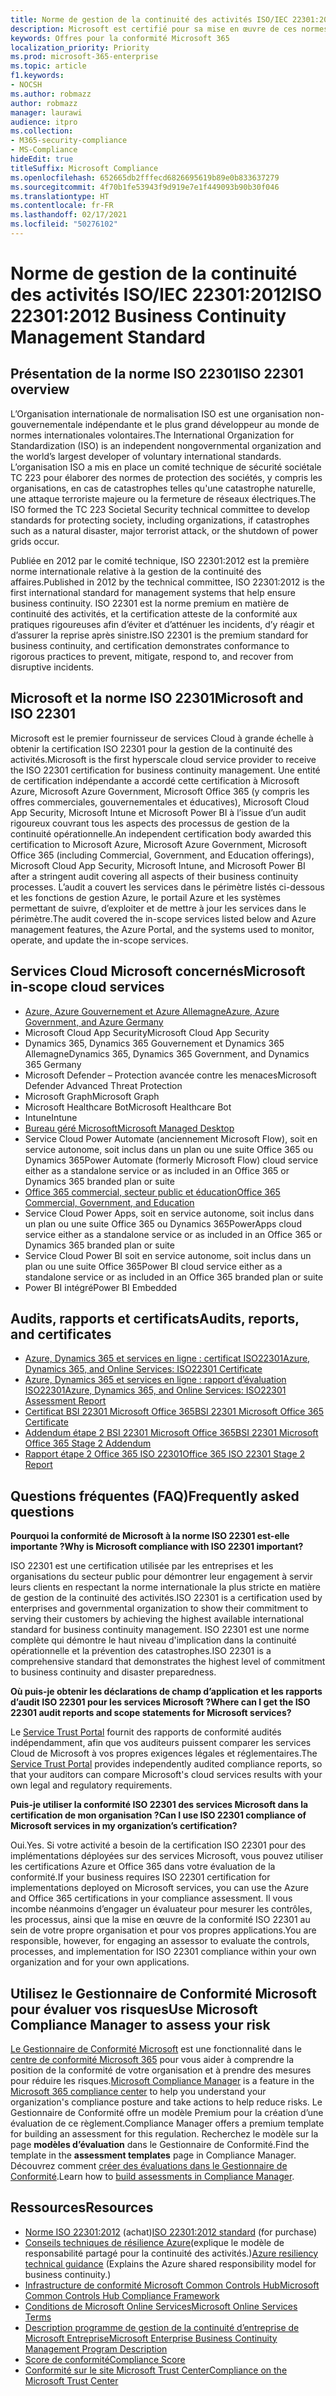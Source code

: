 ```yaml
---
title: Norme de gestion de la continuité des activités ISO/IEC 22301:2012
description: Microsoft est certifié pour sa mise en œuvre de ces normes de gestion de la continuité des activités.
keywords: Offres pour la conformité Microsoft 365
localization_priority: Priority
ms.prod: microsoft-365-enterprise
ms.topic: article
f1.keywords:
- NOCSH
ms.author: robmazz
author: robmazz
manager: laurawi
audience: itpro
ms.collection:
- M365-security-compliance
- MS-Compliance
hideEdit: true
titleSuffix: Microsoft Compliance
ms.openlocfilehash: 652665db2fffecd6826695619b89e0b833637279
ms.sourcegitcommit: 4f70b1fe53943f9d919e7e1f449093b90b30f046
ms.translationtype: HT
ms.contentlocale: fr-FR
ms.lasthandoff: 02/17/2021
ms.locfileid: "50276102"
---
```

# <a name="iso-223012012-business-continuity-management-standard"></a><span data-ttu-id="25caa-104">Norme de gestion de la continuité des activités ISO/IEC 22301:2012</span><span class="sxs-lookup"><span data-stu-id="25caa-104">ISO 22301:2012 Business Continuity Management Standard</span></span>

## <a name="iso-22301-overview"></a><span data-ttu-id="25caa-105">Présentation de la norme ISO 22301</span><span class="sxs-lookup"><span data-stu-id="25caa-105">ISO 22301 overview</span></span>

<span data-ttu-id="25caa-106">L’Organisation internationale de normalisation ISO est une organisation non-gouvernementale indépendante et le plus grand développeur au monde de normes internationales volontaires.</span><span class="sxs-lookup"><span data-stu-id="25caa-106">The International Organization for Standardization (ISO) is an independent nongovernmental organization and the world’s largest developer of voluntary international standards.</span></span> <span data-ttu-id="25caa-107">L’organisation ISO a mis en place un comité technique de sécurité sociétale TC 223 pour élaborer des normes de protection des sociétés, y compris les organisations, en cas de catastrophes telles qu'une catastrophe naturelle, une attaque terroriste majeure ou la fermeture de réseaux électriques.</span><span class="sxs-lookup"><span data-stu-id="25caa-107">The ISO formed the TC 223 Societal Security technical committee to develop standards for protecting society, including organizations, if catastrophes such as a natural disaster, major terrorist attack, or the shutdown of power grids occur.</span></span>

<span data-ttu-id="25caa-108">Publiée en 2012 par le comité technique, ISO 22301:2012 est la première norme internationale relative à la gestion de la continuité des affaires.</span><span class="sxs-lookup"><span data-stu-id="25caa-108">Published in 2012 by the technical committee, ISO 22301:2012 is the first international standard for management systems that help ensure business continuity.</span></span> <span data-ttu-id="25caa-109">ISO 22301 est la norme premium en matière de continuité des activités, et la certification atteste de la conformité aux pratiques rigoureuses afin d’éviter et d’atténuer les incidents, d’y réagir et d’assurer la reprise après sinistre.</span><span class="sxs-lookup"><span data-stu-id="25caa-109">ISO 22301 is the premium standard for business continuity, and certification demonstrates conformance to rigorous practices to prevent, mitigate, respond to, and recover from disruptive incidents.</span></span>

## <a name="microsoft-and-iso-22301"></a><span data-ttu-id="25caa-110">Microsoft et la norme ISO 22301</span><span class="sxs-lookup"><span data-stu-id="25caa-110">Microsoft and ISO 22301</span></span>

<span data-ttu-id="25caa-111">Microsoft est le premier fournisseur de services Cloud à grande échelle à obtenir la certification ISO 22301 pour la gestion de la continuité des activités.</span><span class="sxs-lookup"><span data-stu-id="25caa-111">Microsoft is the first hyperscale cloud service provider to receive the ISO 22301 certification for business continuity management.</span></span> <span data-ttu-id="25caa-112">Une entité de certification indépendante a accordé cette certification à Microsoft Azure, Microsoft Azure Government, Microsoft Office 365 (y compris les offres commerciales, gouvernementales et éducatives), Microsoft Cloud App Security, Microsoft Intune et Microsoft Power BI à l’issue d’un audit rigoureux couvrant tous les aspects des processus de gestion de la continuité opérationnelle.</span><span class="sxs-lookup"><span data-stu-id="25caa-112">An independent certification body awarded this certification to Microsoft Azure, Microsoft Azure Government, Microsoft Office 365 (including Commercial, Government, and Education offerings), Microsoft Cloud App Security, Microsoft Intune, and Microsoft Power BI after a stringent audit covering all aspects of their business continuity processes.</span></span> <span data-ttu-id="25caa-113">L’audit a couvert les services dans le périmètre listés ci-dessous et les fonctions de gestion Azure, le portail Azure et les systèmes permettant de suivre, d’exploiter et de mettre à jour les services dans le périmètre.</span><span class="sxs-lookup"><span data-stu-id="25caa-113">The audit covered the in-scope services listed below and Azure management features, the Azure Portal, and the systems used to monitor, operate, and update the in-scope services.</span></span>

## <a name="microsoft-in-scope-cloud-services"></a><span data-ttu-id="25caa-114">Services Cloud Microsoft concernés</span><span class="sxs-lookup"><span data-stu-id="25caa-114">Microsoft in-scope cloud services</span></span>

- [<span data-ttu-id="25caa-115">Azure, Azure Gouvernement et Azure Allemagne</span><span class="sxs-lookup"><span data-stu-id="25caa-115">Azure, Azure Government, and Azure Germany</span></span>](https://aka.ms/AzureCompliance)
- <span data-ttu-id="25caa-116">Microsoft Cloud App Security</span><span class="sxs-lookup"><span data-stu-id="25caa-116">Microsoft Cloud App Security</span></span>
- <span data-ttu-id="25caa-117">Dynamics 365, Dynamics 365 Gouvernement et Dynamics 365 Allemagne</span><span class="sxs-lookup"><span data-stu-id="25caa-117">Dynamics 365, Dynamics 365 Government, and Dynamics 365 Germany</span></span>
- <span data-ttu-id="25caa-118">Microsoft Defender – Protection avancée contre les menaces</span><span class="sxs-lookup"><span data-stu-id="25caa-118">Microsoft Defender Advanced Threat Protection</span></span>
- <span data-ttu-id="25caa-119">Microsoft Graph</span><span class="sxs-lookup"><span data-stu-id="25caa-119">Microsoft Graph</span></span>
- <span data-ttu-id="25caa-120">Microsoft Healthcare Bot</span><span class="sxs-lookup"><span data-stu-id="25caa-120">Microsoft Healthcare Bot</span></span>
- <span data-ttu-id="25caa-121">Intune</span><span class="sxs-lookup"><span data-stu-id="25caa-121">Intune</span></span>
- [<span data-ttu-id="25caa-122">Bureau géré Microsoft</span><span class="sxs-lookup"><span data-stu-id="25caa-122">Microsoft Managed Desktop</span></span>](/microsoft-365/managed-desktop/intro/compliance)
- <span data-ttu-id="25caa-123">Service Cloud Power Automate (anciennement Microsoft Flow), soit en service autonome, soit inclus dans un plan ou une suite Office 365 ou Dynamics 365</span><span class="sxs-lookup"><span data-stu-id="25caa-123">Power Automate (formerly Microsoft Flow) cloud service either as a standalone service or as included in an Office 365 or Dynamics 365 branded plan or suite</span></span>
- [<span data-ttu-id="25caa-124">Office 365 commercial, secteur public et éducation</span><span class="sxs-lookup"><span data-stu-id="25caa-124">Office 365 Commercial, Government, and Education</span></span>](https://go.microsoft.com/fwlink/p/?linkid=2077751)
- <span data-ttu-id="25caa-125">Service Cloud Power Apps, soit en service autonome, soit inclus dans un plan ou une suite Office 365 ou Dynamics 365</span><span class="sxs-lookup"><span data-stu-id="25caa-125">PowerApps cloud service either as a standalone service or as included in an Office 365 or Dynamics 365 branded plan or suite</span></span>
- <span data-ttu-id="25caa-126">Service Cloud Power BI soit en service autonome, soit inclus dans un plan ou une suite Office 365</span><span class="sxs-lookup"><span data-stu-id="25caa-126">Power BI cloud service either as a standalone service or as included in an Office 365 branded plan or suite</span></span>
- <span data-ttu-id="25caa-127">Power BI intégré</span><span class="sxs-lookup"><span data-stu-id="25caa-127">Power BI Embedded</span></span>

## <a name="audits-reports-and-certificates"></a><span data-ttu-id="25caa-128">Audits, rapports et certificats</span><span class="sxs-lookup"><span data-stu-id="25caa-128">Audits, reports, and certificates</span></span>

- [<span data-ttu-id="25caa-129">Azure, Dynamics 365 et services en ligne : certificat ISO22301</span><span class="sxs-lookup"><span data-stu-id="25caa-129">Azure, Dynamics 365, and Online Services: ISO22301 Certificate</span></span>](https://aka.ms/azureiso22301cert)
- [<span data-ttu-id="25caa-130">Azure, Dynamics 365 et services en ligne : rapport d’évaluation ISO22301</span><span class="sxs-lookup"><span data-stu-id="25caa-130">Azure, Dynamics 365, and Online Services: ISO22301 Assessment Report</span></span>](https://aka.ms/azureiso22301report)
- [<span data-ttu-id="25caa-131">Certificat BSI 22301 Microsoft Office 365</span><span class="sxs-lookup"><span data-stu-id="25caa-131">BSI 22301 Microsoft Office 365 Certificate</span></span>](https://go.microsoft.com/fwlink/p/?linkid=2092109)
- [<span data-ttu-id="25caa-132">Addendum étape 2 BSI 22301 Microsoft Office 365</span><span class="sxs-lookup"><span data-stu-id="25caa-132">BSI 22301 Microsoft Office 365 Stage 2 Addendum</span></span>](https://go.microsoft.com/fwlink/p/?linkid=2092209)
- [<span data-ttu-id="25caa-133">Rapport étape 2 Office 365 ISO 22301</span><span class="sxs-lookup"><span data-stu-id="25caa-133">Office 365 ISO 22301 Stage 2 Report</span></span>](https://go.microsoft.com/fwlink/p/?linkid=2092211)

## <a name="frequently-asked-questions"></a><span data-ttu-id="25caa-134">Questions fréquentes (FAQ)</span><span class="sxs-lookup"><span data-stu-id="25caa-134">Frequently asked questions</span></span>

<span data-ttu-id="25caa-135">**Pourquoi la conformité de Microsoft à la norme ISO 22301 est-elle importante ?**</span><span class="sxs-lookup"><span data-stu-id="25caa-135">**Why is Microsoft compliance with ISO 22301 important?**</span></span>

<span data-ttu-id="25caa-136">ISO 22301 est une certification utilisée par les entreprises et les organisations du secteur public pour démontrer leur engagement à servir leurs clients en respectant la norme internationale la plus stricte en matière de gestion de la continuité des activités.</span><span class="sxs-lookup"><span data-stu-id="25caa-136">ISO 22301 is a certification used by enterprises and governmental organization to show their commitment to serving their customers by achieving the highest available international standard for business continuity management.</span></span> <span data-ttu-id="25caa-137">ISO 22301 est une norme complète qui démontre le haut niveau d'implication dans la continuité opérationnelle et la prévention des catastrophes.</span><span class="sxs-lookup"><span data-stu-id="25caa-137">ISO 22301 is a comprehensive standard that demonstrates the highest level of commitment to business continuity and disaster preparedness.</span></span>

<span data-ttu-id="25caa-138">**Où puis-je obtenir les déclarations de champ d’application et les rapports d’audit ISO 22301 pour les services Microsoft ?**</span><span class="sxs-lookup"><span data-stu-id="25caa-138">**Where can I get the ISO 22301 audit reports and scope statements for Microsoft services?**</span></span>

<span data-ttu-id="25caa-139">Le [Service Trust Portal](https://aka.ms/stphelp) fournit des rapports de conformité audités indépendamment, afin que vos auditeurs puissent comparer les services Cloud de Microsoft à vos propres exigences légales et réglementaires.</span><span class="sxs-lookup"><span data-stu-id="25caa-139">The [Service Trust Portal](https://aka.ms/stphelp) provides independently audited compliance reports, so that your auditors can compare Microsoft's cloud services results with your own legal and regulatory requirements.</span></span>

<span data-ttu-id="25caa-140">**Puis-je utiliser la conformité ISO 22301 des services Microsoft dans la certification de mon organisation ?**</span><span class="sxs-lookup"><span data-stu-id="25caa-140">**Can I use ISO 22301 compliance of Microsoft services in my organization’s certification?**</span></span>

<span data-ttu-id="25caa-141">Oui.</span><span class="sxs-lookup"><span data-stu-id="25caa-141">Yes.</span></span> <span data-ttu-id="25caa-142">Si votre activité a besoin de la certification ISO 22301 pour des implémentations déployées sur des services Microsoft, vous pouvez utiliser les certifications Azure et Office 365 dans votre évaluation de la conformité.</span><span class="sxs-lookup"><span data-stu-id="25caa-142">If your business requires ISO 22301 certification for implementations deployed on Microsoft services, you can use the Azure and Office 365 certifications in your compliance assessment.</span></span> <span data-ttu-id="25caa-143">Il vous incombe néanmoins d’engager un évaluateur pour mesurer les contrôles, les processus, ainsi que la mise en œuvre de la conformité ISO 22301 au sein de votre propre organisation et pour vos propres applications.</span><span class="sxs-lookup"><span data-stu-id="25caa-143">You are responsible, however, for engaging an assessor to evaluate the controls, processes, and implementation for ISO 22301 compliance within your own organization and for your own applications.</span></span>

## <a name="use-microsoft-compliance-manager-to-assess-your-risk"></a><span data-ttu-id="25caa-144">Utilisez le Gestionnaire de Conformité Microsoft pour évaluer vos risques</span><span class="sxs-lookup"><span data-stu-id="25caa-144">Use Microsoft Compliance Manager to assess your risk</span></span>

<span data-ttu-id="25caa-145">[Le Gestionnaire de Conformité Microsoft](/microsoft-365/compliance/compliance-manager) est une fonctionnalité dans le [centre de conformité Microsoft 365](/microsoft-365/compliance/microsoft-365-compliance-center) pour vous aider à comprendre la position de la conformité de votre organisation et à prendre des mesures pour réduire les risques.</span><span class="sxs-lookup"><span data-stu-id="25caa-145">[Microsoft Compliance Manager](/microsoft-365/compliance/compliance-manager) is a feature in the [Microsoft 365 compliance center](/microsoft-365/compliance/microsoft-365-compliance-center) to help you understand your organization's compliance posture and take actions to help reduce risks.</span></span> <span data-ttu-id="25caa-146">Le Gestionnaire de Conformité offre un modèle Premium pour la création d’une évaluation de ce règlement.</span><span class="sxs-lookup"><span data-stu-id="25caa-146">Compliance Manager offers a premium template for building an assessment for this regulation.</span></span> <span data-ttu-id="25caa-147">Recherchez le modèle sur la page **modèles d’évaluation** dans le Gestionnaire de Conformité.</span><span class="sxs-lookup"><span data-stu-id="25caa-147">Find the template in the **assessment templates** page in Compliance Manager.</span></span> <span data-ttu-id="25caa-148">Découvrez comment [créer des évaluations dans le Gestionnaire de Conformité](/microsoft-365/compliance/compliance-manager-assessments).</span><span class="sxs-lookup"><span data-stu-id="25caa-148">Learn how to [build assessments in Compliance Manager](/microsoft-365/compliance/compliance-manager-assessments).</span></span>

## <a name="resources"></a><span data-ttu-id="25caa-149">Ressources</span><span class="sxs-lookup"><span data-stu-id="25caa-149">Resources</span></span>

- <span data-ttu-id="25caa-150">[Norme ISO 22301:2012](https://www.iso.org/iso/home/store/catalogue_tc/catalogue_detail.htm?csnumber=50038) (achat)</span><span class="sxs-lookup"><span data-stu-id="25caa-150">[ISO 22301:2012 standard](https://www.iso.org/iso/home/store/catalogue_tc/catalogue_detail.htm?csnumber=50038) (for purchase)</span></span>
- <span data-ttu-id="25caa-151">[Conseils techniques de résilience Azure](/azure/architecture/framework/resiliency/overview)(explique le modèle de responsabilité partagé pour la continuité des activités.)</span><span class="sxs-lookup"><span data-stu-id="25caa-151">[Azure resiliency technical guidance](/azure/architecture/framework/resiliency/overview) (Explains the Azure shared responsibility model for business continuity.)</span></span>
- [<span data-ttu-id="25caa-152">Infrastructure de conformité Microsoft Common Controls Hub</span><span class="sxs-lookup"><span data-stu-id="25caa-152">Microsoft Common Controls Hub Compliance Framework</span></span>](https://www.microsoft.com/trustcenter/common-controls-hub)
- [<span data-ttu-id="25caa-153">Conditions de Microsoft Online Services</span><span class="sxs-lookup"><span data-stu-id="25caa-153">Microsoft Online Services Terms</span></span>](https://aka.ms/Online-Services-Terms)
- [<span data-ttu-id="25caa-154">Description programme de gestion de la continuité d’entreprise de Microsoft Entreprise</span><span class="sxs-lookup"><span data-stu-id="25caa-154">Microsoft Enterprise Business Continuity Management Program Description</span></span>](https://go.microsoft.com/fwlink/p/?linkid=2092212)
- [<span data-ttu-id="25caa-155">Score de conformité</span><span class="sxs-lookup"><span data-stu-id="25caa-155">Compliance Score</span></span>](/microsoft-365/compliance/compliance-manager)
- [<span data-ttu-id="25caa-156">Conformité sur le site Microsoft Trust Center</span><span class="sxs-lookup"><span data-stu-id="25caa-156">Compliance on the Microsoft Trust Center</span></span>](https://www.microsoft.com/trust-center/compliance/compliance-overview)
